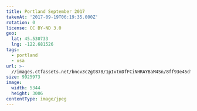 ```yaml
---
title: Portland September 2017
takenAt: '2017-09-19T06:19:35.000Z'
rotation: 0
license: CC BY-ND 3.0
geo:
  lat: 45.530733
  lng: -122.681526
tags:
  - portland
  - usa
url: >-
  //images.ctfassets.net/bncv3c2gt878/1pIvtmDfFCiNHRAYBaM4Sn/8ff93e45dfbd1d5ae53a0727b2020d1e/portland-september-2017_37269546186_o
size: 9925973
image:
  width: 5344
  height: 3006
contentType: image/jpeg
---
```


